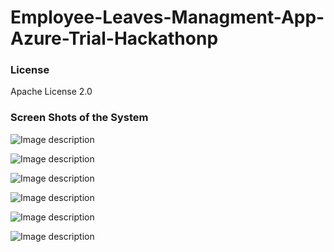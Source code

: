 # Employee-Leaves-Managment-App-Azure-Trial-Hackathonp

<h3>License</h3>

Apache License 2.0

<h3>Screen Shots of the System</h3>


![Image description](https://dev-to-uploads.s3.amazonaws.com/uploads/articles/0qp6hzqvwg0l03suf078.PNG)

![Image description](https://dev-to-uploads.s3.amazonaws.com/uploads/articles/hib658mrf67viixnc38t.PNG)


![Image description](https://dev-to-uploads.s3.amazonaws.com/uploads/articles/fu1cuyvqt40vu144rq3a.PNG)


![Image description](https://dev-to-uploads.s3.amazonaws.com/uploads/articles/un18duj4ceb4f42hbs20.PNG)

![Image description](https://dev-to-uploads.s3.amazonaws.com/uploads/articles/xnyuq17j7hhm98ew68zh.PNG)


![Image description](https://dev-to-uploads.s3.amazonaws.com/uploads/articles/g930fljdpv6c0yktvpmh.PNG)
